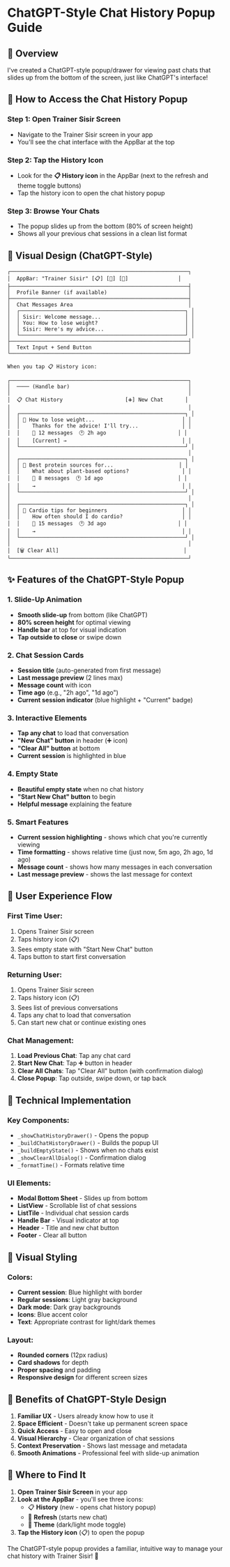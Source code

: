 # ChatGPT-Style Chat History Popup Guide

## 🎯 **Overview**
I've created a ChatGPT-style popup/drawer for viewing past chats that slides up from the bottom of the screen, just like ChatGPT's interface!

## 📱 **How to Access the Chat History Popup**

### **Step 1: Open Trainer Sisir Screen**
- Navigate to the Trainer Sisir screen in your app
- You'll see the chat interface with the AppBar at the top

### **Step 2: Tap the History Icon**
- Look for the **📋 History icon** in the AppBar (next to the refresh and theme toggle buttons)
- Tap the history icon to open the chat history popup

### **Step 3: Browse Your Chats**
- The popup slides up from the bottom (80% of screen height)
- Shows all your previous chat sessions in a clean list format

## 🎨 **Visual Design (ChatGPT-Style)**

```
┌─────────────────────────────────────────────────────────┐
│  AppBar: "Trainer Sisir" [📋] [🔄] [🌙]                │
├─────────────────────────────────────────────────────────┤
│  Profile Banner (if available)                          │
├─────────────────────────────────────────────────────────┤
│  Chat Messages Area                                     │
│  ┌─────────────────────────────────────────────────────┐ │
│  │ Sisir: Welcome message...                           │ │
│  │ You: How to lose weight?                            │ │
│  │ Sisir: Here's my advice...                          │ │
│  └─────────────────────────────────────────────────────┘ │
├─────────────────────────────────────────────────────────┤
│  Text Input + Send Button                               │
└─────────────────────────────────────────────────────────┘

When you tap 📋 History icon:

┌─────────────────────────────────────────────────────────┐
│  ──── (Handle bar)                                      │
│                                                         │
│  📋 Chat History                    [➕] New Chat       │
│                                                         │
│  ┌─────────────────────────────────────────────────────┐ │
│  │ 💬 How to lose weight...                            │ │
│  │    Thanks for the advice! I'll try...              │ │
│  │    📝 12 messages  🕐 2h ago                       │ │
│  │    [Current] →                                     │ │
│  └─────────────────────────────────────────────────────┘ │
│                                                         │
│  ┌─────────────────────────────────────────────────────┐ │
│  │ 💬 Best protein sources for...                     │ │
│  │    What about plant-based options?                 │ │
│  │    📝 8 messages  🕐 1d ago                        │ │
│  │    →                                               │ │
│  └─────────────────────────────────────────────────────┘ │
│                                                         │
│  ┌─────────────────────────────────────────────────────┐ │
│  │ 💬 Cardio tips for beginners                        │ │
│  │    How often should I do cardio?                   │ │
│  │    📝 15 messages  🕐 3d ago                       │ │
│  │    →                                               │ │
│  └─────────────────────────────────────────────────────┘ │
│                                                         │
│  [🗑️ Clear All]                                        │
└─────────────────────────────────────────────────────────┘
```

## ✨ **Features of the ChatGPT-Style Popup**

### **1. Slide-Up Animation**
- **Smooth slide-up** from bottom (like ChatGPT)
- **80% screen height** for optimal viewing
- **Handle bar** at top for visual indication
- **Tap outside to close** or swipe down

### **2. Chat Session Cards**
- **Session title** (auto-generated from first message)
- **Last message preview** (2 lines max)
- **Message count** with icon
- **Time ago** (e.g., "2h ago", "1d ago")
- **Current session indicator** (blue highlight + "Current" badge)

### **3. Interactive Elements**
- **Tap any chat** to load that conversation
- **"New Chat" button** in header (➕ icon)
- **"Clear All" button** at bottom
- **Current session** is highlighted in blue

### **4. Empty State**
- **Beautiful empty state** when no chat history
- **"Start New Chat" button** to begin
- **Helpful message** explaining the feature

### **5. Smart Features**
- **Current session highlighting** - shows which chat you're currently viewing
- **Time formatting** - shows relative time (just now, 5m ago, 2h ago, 1d ago)
- **Message count** - shows how many messages in each conversation
- **Last message preview** - shows the last message for context

## 🎯 **User Experience Flow**

### **First Time User:**
1. Opens Trainer Sisir screen
2. Taps history icon (📋)
3. Sees empty state with "Start New Chat" button
4. Taps button to start first conversation

### **Returning User:**
1. Opens Trainer Sisir screen
2. Taps history icon (📋)
3. Sees list of previous conversations
4. Taps any chat to load that conversation
5. Can start new chat or continue existing ones

### **Chat Management:**
1. **Load Previous Chat**: Tap any chat card
2. **Start New Chat**: Tap ➕ button in header
3. **Clear All Chats**: Tap "Clear All" button (with confirmation dialog)
4. **Close Popup**: Tap outside, swipe down, or tap back

## 🔧 **Technical Implementation**

### **Key Components:**
- `_showChatHistoryDrawer()` - Opens the popup
- `_buildChatHistoryDrawer()` - Builds the popup UI
- `_buildEmptyState()` - Shows when no chats exist
- `_showClearAllDialog()` - Confirmation dialog
- `_formatTime()` - Formats relative time

### **UI Elements:**
- **Modal Bottom Sheet** - Slides up from bottom
- **ListView** - Scrollable list of chat sessions
- **ListTile** - Individual chat session cards
- **Handle Bar** - Visual indicator at top
- **Header** - Title and new chat button
- **Footer** - Clear all button

## 🎨 **Visual Styling**

### **Colors:**
- **Current session**: Blue highlight with border
- **Regular sessions**: Light gray background
- **Dark mode**: Dark gray backgrounds
- **Icons**: Blue accent color
- **Text**: Appropriate contrast for light/dark themes

### **Layout:**
- **Rounded corners** (12px radius)
- **Card shadows** for depth
- **Proper spacing** and padding
- **Responsive design** for different screen sizes

## 🚀 **Benefits of ChatGPT-Style Design**

1. **Familiar UX** - Users already know how to use it
2. **Space Efficient** - Doesn't take up permanent screen space
3. **Quick Access** - Easy to open and close
4. **Visual Hierarchy** - Clear organization of chat sessions
5. **Context Preservation** - Shows last message and metadata
6. **Smooth Animations** - Professional feel with slide-up animation

## 📍 **Where to Find It**

1. **Open Trainer Sisir Screen** in your app
2. **Look at the AppBar** - you'll see three icons:
   - 📋 **History** (new - opens chat history popup)
   - 🔄 **Refresh** (starts new chat)
   - 🌙 **Theme** (dark/light mode toggle)
3. **Tap the History icon** (📋) to open the popup

The ChatGPT-style popup provides a familiar, intuitive way to manage your chat history with Trainer Sisir! 💪
